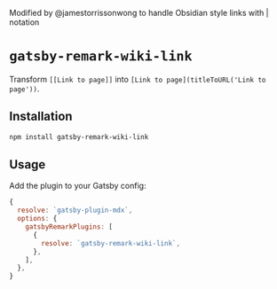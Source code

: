 Modified by @jamestorrissonwong to handle Obsidian style links with | notation

# `gatsby-remark-wiki-link`

Transform `[[Link to page]]` into `[Link to page](titleToURL('Link to page'))`.

## Installation

```bash
npm install gatsby-remark-wiki-link
```

## Usage

Add the plugin to your Gatsby config:

```js
{
  resolve: `gatsby-plugin-mdx`,
  options: {
    gatsbyRemarkPlugins: [
      {
        resolve: `gatsby-remark-wiki-link`,
      },
    ],
  },
}
```
